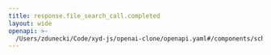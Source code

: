 ```yaml
---
title: response.file_search_call.completed
layout: wide
openapi: >-
  /Users/zdunecki/Code/xyd-js/openai-clone/openapi.yaml#/components/schemas/ResponseFileSearchCallCompletedEvent
---
```


